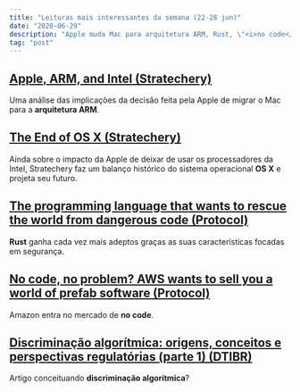 ```yaml
---
title: "Leituras mais interessantes da semana (22-28 jun)"
date: "2020-06-29"
description: "Apple muda Mac para arquitetura ARM, Rust, \"<i>no code</i>\" na Amazon e discriminação algorítmica."
tag: "post"
---
```

## [Apple, ARM, and Intel (Stratechery)](https://stratechery.com/2020/apple-arm-and-intel/) ##
Uma análise das implicações da decisão feita pela Apple de migrar o Mac para a **arquitetura ARM**.

## [The End of OS X (Stratechery)](https://stratechery.com/2020/the-end-of-os-x) ##
Ainda sobre o impacto da Apple de deixar de usar os processadores da Intel, Stratechery faz um balanço histórico do sistema operacional **OS X** e projeta seu futuro.

## [The programming language that wants to rescue the world from dangerous code (Protocol)](https://www.protocol.com/rust-programming-safety-security) ##
**Rust** ganha cada vez mais adeptos graças as suas características focadas em segurança.

## [No code, no problem? AWS wants to sell you a world of prefab software (Protocol)](https://www.protocol.com/amazon-aws-honeycode-low-code-no-code) ##
Amazon entra no mercado de **no code**.

## [Discriminação algorítmica: origens, conceitos e perspectivas regulatórias (parte 1) (DTIBR)](https://www.dtibr.com/post/discrimina%C3%A7%C3%A3o-algor%C3%ADtmica-origens-conceitos-e-perspectivas-regulat%C3%B3rias-parte-1) ##
Artigo conceituando **discriminação algorítmica**?
